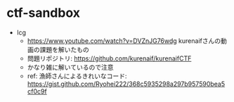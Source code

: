 # ctf-sandbox
- lcg
  - https://www.youtube.com/watch?v=DVZnJG76wdg kurenaifさんの動画の課題を解いたもの
  - 問題リポジトリ: https://github.com/kurenaif/kurenaifCTF
  - かなり雑に解いているので注意
  - ref: 漁師さんによるきれいなコード: https://gist.github.com/Ryohei222/368c5935298a297b957590bea5cf0c9f